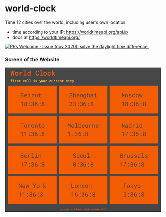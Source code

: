 # world-clock
Time 12 cities over the world, including user's own location.
- time according to your IP: https://worldtimeapi.org/api/ip
- docs at https://worldtimeapi.org/

<p  align="left">
<a  href="http://makeapullrequest.com">
<img  src="https://img.shields.io/badge/PRs-welcome-brightgreen.svg?style=flat-square"  alt="PRs Welcome">
  - Issue (nov 2020): solve the daylight time difference.
</a>
</p>

### Screen of the Website
<p float="left">
  <img src="screenshots/Capture.PNG" width="700" />
</p>
